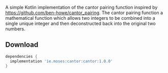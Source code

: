 A simple Kotlin implementation of the cantor pairing function inspired by https://github.com/ben-howe/cantor_pairing. The cantor pairing function a mathematical function which allows two integers to be combined into a single unique integer and then deconstructed back into the original two numbers.

Download
--------

```groovy
dependencies {
  implementation 'ie.moses:cantor:cantor:1.0.0'
}
```
